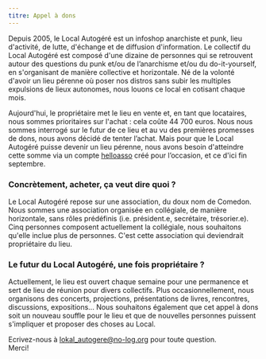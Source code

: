 ```yaml
---
titre: Appel à dons
---
```


Depuis 2005, le Local Autogéré est un infoshop anarchiste et punk, lieu d'activité, de lutte, d'échange et de diffusion d'information. Le collectif du Local Autogéré est composé d'une dizaine de personnes qui se retrouvent autour des questions du punk et/ou de l’anarchisme et/ou du do-it-yourself, en s'organisant de manière collective et horizontale. Né de la volonté d'avoir un lieu pérenne où poser nos distros sans subir les multiples expulsions de lieux autonomes, nous louons ce local en cotisant chaque mois.

Aujourd'hui, le propriétaire met le lieu en vente et, en tant que locataires, nous sommes prioritaires sur l'achat : cela coûte 44 700 euros. Nous nous sommes interrogé sur le futur de ce lieu et au vu des premières promesses de dons, nous avons décidé de tenter l’achat. Mais pour que le Local Autogéré puisse devenir un lieu pérenne, nous avons besoin d'atteindre cette somme via un compte [helloasso](https://www.helloasso.com/associations/comedon/collectes/appel-a-soutien-pour-le-futur-du-local-autogere) créé pour l’occasion, et ce d'ici fin septembre.  

### Concrètement, acheter, ça veut dire quoi ? 
Le Local Autogéré repose sur une association, du doux nom de Comedon. Nous sommes une association organisée en collégiale, de manière horizontale, sans rôles prédéfinis (i.e. président.e, secrétaire, trésorier.e). Cinq personnes composent actuellement la collégiale, nous souhaitons qu'elle inclue plus de personnes. C'est cette association qui deviendrait propriétaire du lieu.

### Le futur du Local Autogéré, une fois propriétaire ?
Actuellement, le lieu est ouvert chaque semaine pour une permanence et sert de lieu de réunion pour divers collectifs. Plus occasionnellement, nous organisons des concerts, projections, présentations de livres, rencontres, discussions, expositions... Nous souhaitons également que cet appel à dons soit un nouveau souffle pour le lieu et que de nouvelles personnes puissent s'impliquer et proposer des choses au Local. 


Ecrivez-nous à lokal_autogere@no-log.org pour toute question.  
Merci!

